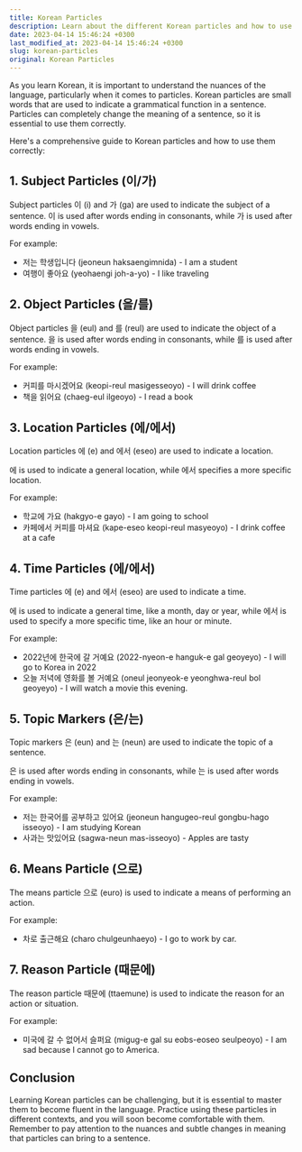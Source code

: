 ```yaml
---
title: Korean Particles
description: Learn about the different Korean particles and how to use them correctly in sentences.
date: 2023-04-14 15:46:24 +0300
last_modified_at: 2023-04-14 15:46:24 +0300
slug: korean-particles
original: Korean Particles
---
```

As you learn Korean, it is important to understand the nuances of the language, particularly when it comes to particles. Korean particles are small words that are used to indicate a grammatical function in a sentence. Particles can completely change the meaning of a sentence, so it is essential to use them correctly.

Here's a comprehensive guide to Korean particles and how to use them correctly:

## 1. Subject Particles (이/가)

Subject particles 이 (i) and 가 (ga) are used to indicate the subject of a sentence. 이 is used after words ending in consonants, while 가 is used after words ending in vowels.

For example:
- 저는 학생입니다 (jeoneun haksaengimnida) - I am a student
- 여행이 좋아요 (yeohaengi joh-a-yo) - I like traveling

## 2. Object Particles (을/를)

Object particles 을 (eul) and 를 (reul) are used to indicate the object of a sentence. 을 is used after words ending in consonants, while 를 is used after words ending in vowels.

For example:
- 커피를 마시겠어요 (keopi-reul masigesseoyo) - I will drink coffee
- 책을 읽어요 (chaeg-eul ilgeoyo) - I read a book

## 3. Location Particles (에/에서)

Location particles 에 (e) and 에서 (eseo) are used to indicate a location.

에 is used to indicate a general location, while 에서 specifies a more specific location.

For example:
- 학교에 가요 (hakgyo-e gayo) - I am going to school
- 카페에서 커피를 마셔요 (kape-eseo keopi-reul masyeoyo) - I drink coffee at a cafe

## 4. Time Particles (에/에서)

Time particles 에 (e) and 에서 (eseo) are used to indicate a time.

에 is used to indicate a general time, like a month, day or year, while 에서 is used to specify a more specific time, like an hour or minute.

For example:
- 2022년에 한국에 갈 거예요 (2022-nyeon-e hanguk-e gal geoyeyo) - I will go to Korea in 2022
- 오늘 저녁에 영화를 볼 거예요 (oneul jeonyeok-e yeonghwa-reul bol geoyeyo) - I will watch a movie this evening.

## 5. Topic Markers (은/는)

Topic markers 은 (eun) and 는 (neun) are used to indicate the topic of a sentence.

은 is used after words ending in consonants, while 는 is used after words ending in vowels.

For example:
- 저는 한국어를 공부하고 있어요 (jeoneun hangugeo-reul gongbu-hago isseoyo) - I am studying Korean
- 사과는 맛있어요 (sagwa-neun mas-isseoyo) - Apples are tasty

## 6. Means Particle (으로)

The means particle 으로 (euro) is used to indicate a means of performing an action.

For example:
- 차로 출근해요 (charo chulgeunhaeyo) - I go to work by car.

## 7. Reason Particle (때문에)

The reason particle 때문에 (ttaemune) is used to indicate the reason for an action or situation.

For example:
- 미국에 갈 수 없어서 슬퍼요 (migug-e gal su eobs-eoseo seulpeoyo) - I am sad because I cannot go to America.

## Conclusion

Learning Korean particles can be challenging, but it is essential to master them to become fluent in the language. Practice using these particles in different contexts, and you will soon become comfortable with them. Remember to pay attention to the nuances and subtle changes in meaning that particles can bring to a sentence.